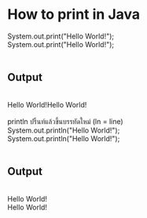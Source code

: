 <h1>How to print in Java</h1>
System.out.print("Hello World!");<br>
System.out.print("Hello World!");<br><br>
<h2>Output</h2><br>
Hello World!Hello World!<br><br>
println ปริ้นท์แล้วขึ้นบรรทัดใหม่ (ln = line)<br>
System.out.println("Hello World!");<br>
System.out.println("Hello World!");<br><br>
<h2>Output</h2><br>
Hello World!<br>
Hello World!
